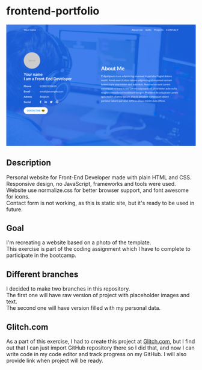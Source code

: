 # frontend-portfolio

![thumbnail](thumbnail.png)

## Description
Personal website for Front-End Developer made with plain HTML and CSS.  
Responsive design, no JavaScript, frameworks and tools were used.  
Website use normalize.css for better browser support, and font awesome for icons.  
Contact form is not working, as this is static site, but it's ready to be used in future.

## Goal
I'm recreating a website based on a photo of the template.  
This exercise is part of the coding assignment which I have to complete to participate in the bootcamp.

## Different branches
I decided to make two branches in this repository.  
The first one will have raw version of project with placeholder images and text.  
The second one will have version filled with my personal data.

## Glitch.com
As a part of this exercise, I had to create this project at [Glitch.com](https://www.glitch.com "Glitch Homepage"), but I find out that I can just import GitHub repository there so I did that, and now I can write code in my code editor and track progress on my GitHub.
I will also provide link when project will be ready.
